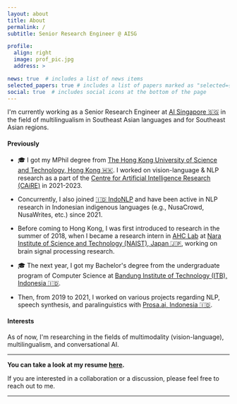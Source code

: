 ```yaml
---
layout: about
title: About
permalink: /
subtitle: Senior Research Engineer @ AISG

profile:
  align: right
  image: prof_pic.jpg
  address: >

news: true  # includes a list of news items
selected_papers: true # includes a list of papers marked as "selected={true}"
social: true  # includes social icons at the bottom of the page
---
```


I'm currently working as a Senior Research Engineer at [AI Singapore 🇸🇬](https://aisingapore.org/) in the field of multilingualism in Southeast Asian languages and for Southeast Asian regions.

#### Previously

- 🎓 I got my MPhil degree from [The Hong Kong University of Science and Technology, Hong Kong 🇭🇰](https://hkust.edu.hk/). I worked on vision-language & NLP research as a part of the [Centre for Artificial Intelligence Research (CAiRE)](https://pascale.home.ece.ust.hk/team.html) in 2021-2023.

- Concurrently, I also joined [🇮🇩 IndoNLP](https://github.com/IndoNLP) and have been active in NLP research in Indonesian indigenous languages (e.g., NusaCrowd, NusaWrites, etc.) since 2021.

- Before coming to Hong Kong, I was first introduced to research in the summer of 2018, when I became a research intern in [AHC Lab](https://ahcweb01.naist.jp/en/) at [Nara Institute of Science and Technology (NAIST), Japan 🇯🇵](http://www.naist.jp/en/), working on brain signal processing research.

- 🎓 The next year, I got my Bachelor's degree from the undergraduate program of Computer Science at [Bandung Institute of Technology (ITB), Indonesia 🇮🇩](https://itb.ac.id/).

- Then, from 2019 to 2021, I worked on various projects regarding NLP, speech synthesis, and paralinguistics with [Prosa.ai, Indonesia 🇮🇩](https://prosa.ai/).


#### Interests

As of now, I'm researching in the fields of multimodality (vision-language), multilingualism, and conversational AI.

--------

<b>You can take a look at my resume [here](https://docs.google.com/document/d/e/2PACX-1vSs4CjiW0KRCA36m4_k3vFfwi3v_3h11_7IAetpNpyXZw_rBtG-y4H9cgbTZRqN0xd2FZbfFGHNPaMY/pub).</b>

If you are interested in a collaboration or a discussion, please feel free to reach out to me.

--------
